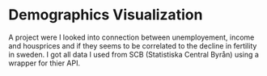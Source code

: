 # Demographics Visualization
A project were I looked into connection between unemployement, income and housprices and if they seems to be correlated to the decline in fertility in sweden. I got all data I used from SCB (Statistiska Central Byrån) using a wrapper for thier API.
 
